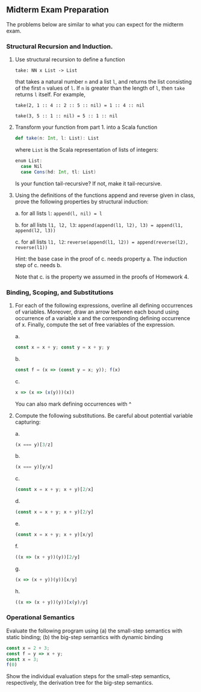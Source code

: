 ## Midterm Exam Preparation

The problems below are similar to what you can expect for the midterm exam.


### Structural Recursion and Induction.

1. Use structural recursion to define a function

   `take: NN x List -> List`

   that takes a natural number `n` and a list `l`, and returns the 
   list consisting of the first `n` values of `l`. If `n` is greater than the
   length of `l`, then `take` returns `l` itself. For example,

   `take(2, 1 :: 4 :: 2 :: 5 :: nil) = 1 :: 4 :: nil`

   `take(3, 5 :: 1 :: nil) = 5 :: 1 :: nil`

1. Transform your function from part 1. into a Scala function

   ```scala
   def take(n: Int, l: List): List
   ```
   
   where `List` is the Scala representation of lists of integers:

   ```scala
   enum List:
     case Nil
     case Cons(hd: Int, tl: List)
   ```

   Is your function tail-recursive? If not, make it tail-recursive.


1. Using the definitions of the functions append and reverse given in
   class, prove the following properties by structural induction:

   a. for all lists `l`: `append(l, nil) = l`

   b. for all lists `l1, l2, l3`:
      `append(append(l1, l2), l3) = append(l1, append(l2, l3))`

   c. for all lists `l1, l2`:
      `reverse(append(l1, l2)) = append(reverse(l2), reverse(l1))`


   Hint: the base case in the proof of c. needs property a. The
   induction step of c. needs b.

   Note that c. is the property we assumed in the proofs of Homework 4.


### Binding, Scoping, and Substitutions

1. For each of the following expressions, overline all defining
   occurrences of variables. Moreover, draw an arrow between each
   bound using occurrence of a variable x and the corresponding
   defining occurrence of x. Finally, compute the set of free
   variables of the expression.

   a. 
      ```javascript
      const x = x + y; const y = x + y; y
      ```
      
   b. 
      ```javascript
      const f = (x => (const y = x; y)); f(x)
      ```
      
   c. 
      ```javascript
      x => (x => (x(y)))(x))
      ```

   You can also mark defining occurrences with ^

1. Compute the following substitutions. Be careful about potential variable capturing:

   a. 
      ```javascript
      (x === y)[3/z]
      ```
            
   b. 
      ```javascript
      (x === y)[y/x]
      ```
      
   c. 
      ```javascript
      (const x = x + y; x + y)[2/x]
      ```
      
   d. 
      ```javascript
      (const x = x + y; x + y)[2/y]
      ```
      
   e. 
      ```javascript
      (const x = x + y; x + y)[x/y]
      ```
      
   f. 
      ```javascript
      ((x => (x + y))(y))[2/y]
      ```
      
   g. 
      ```javascript
      (x => (x + y))(y))[x/y]
      
      ```
      
   h. 
      ```javascript
      ((x => (x + y))(y))[x(y)/y]
      ```
      

### Operational Semantics

Evaluate the following program using (a) the small-step semantics with
static binding; (b) the big-step semantics with dynamic binding

```javascript
const x = 2 + 3;
const f = y => x + y;
const x = 3;
f(0)
```

Show the individual evaluation steps for the small-step semantics,
respectively, the derivation tree for the big-step semantics. 


